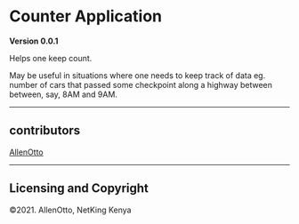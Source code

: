 # Counter Application

**Version 0.0.1**

Helps one keep count. 

May be useful in situations where one needs to keep track of data eg. number of cars that passed some checkpoint along a highway between between, say, 8AM and 9AM.

---

## contributors

[AllenOtto](https://www.instagram.com/netkingke/) 

---

## Licensing and Copyright

©2021. AllenOtto, NetKing Kenya